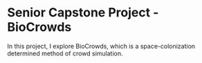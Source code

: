 # Senior Capstone Project - BioCrowds
In this project, I explore BioCrowds, which is a space-colonization determined method of crowd simulation. 

